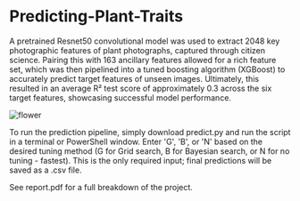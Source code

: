 # Predicting-Plant-Traits

A pretrained Resnet50 convolutional model was used to extract 2048 key photographic features of plant photographs, captured through citizen science. Pairing this with 163 ancillary features allowed for a rich feature set, which was then pipelined into a tuned boosting algorithm (XGBoost) to accurately predict target features of unseen images. Ultimately, this resulted in an average R² test score of approximately 0.3 across the six target features, showcasing successful model performance.

![flower](https://github.com/user-attachments/assets/234f9c23-7c15-4ef0-ac68-17d54791efb9)

To run the prediction pipeline, simply download predict.py and run the script in a terminal or PowerShell window.
Enter 'G', 'B', or 'N' based on the desired tuning method (G for Grid search, B for Bayesian search, or N for no tuning - fastest).
This is the only required input; final predictions will be saved as a .csv file.

See report.pdf for a full breakdown of the project.
